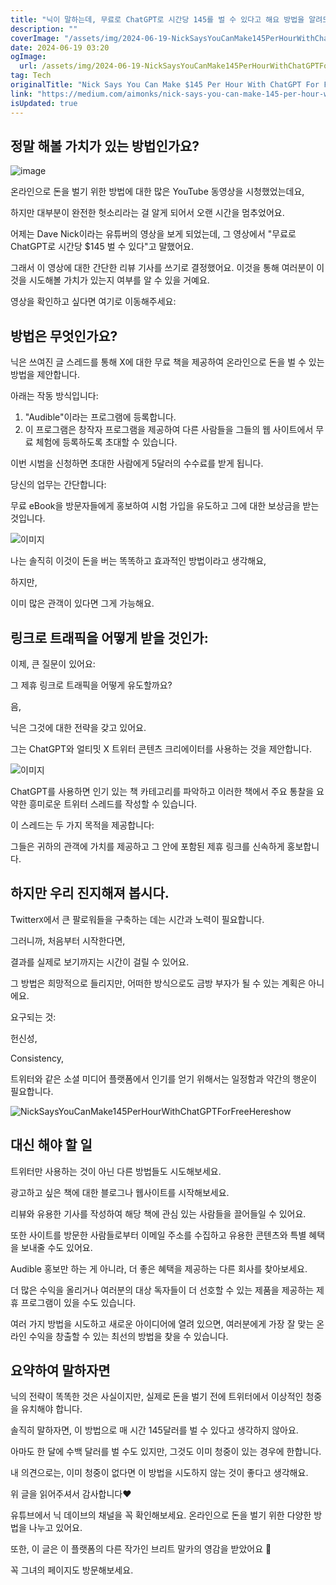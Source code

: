 ```yaml
---
title: "닉이 말하는데, 무료로 ChatGPT로 시간당 145를 벌 수 있다고 해요 방법을 알려드리겠습니다"
description: ""
coverImage: "/assets/img/2024-06-19-NickSaysYouCanMake145PerHourWithChatGPTForFreeHereshow_0.png"
date: 2024-06-19 03:20
ogImage: 
  url: /assets/img/2024-06-19-NickSaysYouCanMake145PerHourWithChatGPTForFreeHereshow_0.png
tag: Tech
originalTitle: "Nick Says You Can Make $145 Per Hour With ChatGPT For Free. Here’s how."
link: "https://medium.com/aimonks/nick-says-you-can-make-145-per-hour-with-chatgpt-for-free-heres-how-cef2cb424cc0"
isUpdated: true
---
```






## 정말 해볼 가치가 있는 방법인가요?

![image](/assets/img/2024-06-19-NickSaysYouCanMake145PerHourWithChatGPTForFreeHereshow_0.png)

온라인으로 돈을 벌기 위한 방법에 대한 많은 YouTube 동영상을 시청했었는데요,

하지만 대부분이 완전한 헛소리라는 걸 알게 되어서 오랜 시간을 멈추었어요.

<div class="content-ad"></div>

어제는 Dave Nick이라는 유튜버의 영상을 보게 되었는데, 그 영상에서 "무료로 ChatGPT로 시간당 $145 벌 수 있다"고 말했어요.

그래서 이 영상에 대한 간단한 리뷰 기사를 쓰기로 결정했어요. 이것을 통해 여러분이 이것을 시도해볼 가치가 있는지 여부를 알 수 있을 거예요.

영상을 확인하고 싶다면 여기로 이동해주세요:

## 방법은 무엇인가요?

<div class="content-ad"></div>

닉은 쓰여진 글 스레드를 통해 X에 대한 무료 책을 제공하여 온라인으로 돈을 벌 수 있는 방법을 제안합니다.

아래는 작동 방식입니다:

1. "Audible"이라는 프로그램에 등록합니다.
2. 이 프로그램은 창작자 프로그램을 제공하여 다른 사람들을 그들의 웹 사이트에서 무료 체험에 등록하도록 초대할 수 있습니다.

<div class="content-ad"></div>

이번 시범을 신청하면 초대한 사람에게 5달러의 수수료를 받게 됩니다.

당신의 업무는 간단합니다:

무료 eBook을 방문자들에게 홍보하여 시험 가입을 유도하고 그에 대한 보상금을 받는 것입니다.

![이미지](/assets/img/2024-06-19-NickSaysYouCanMake145PerHourWithChatGPTForFreeHereshow_1.png)

<div class="content-ad"></div>

나는 솔직히 이것이 돈을 버는 똑똑하고 효과적인 방법이라고 생각해요,

하지만,

이미 많은 관객이 있다면 그게 가능해요.

## 링크로 트래픽을 어떻게 받을 것인가:

<div class="content-ad"></div>

이제, 큰 질문이 있어요:

그 제휴 링크로 트래픽을 어떻게 유도할까요?

음, 

닉은 그것에 대한 전략을 갖고 있어요.

<div class="content-ad"></div>

그는 ChatGPT와 얼티밋 X 트위터 콘텐츠 크리에이터를 사용하는 것을 제안합니다.

![이미지](/assets/img/2024-06-19-NickSaysYouCanMake145PerHourWithChatGPTForFreeHereshow_2.png)

ChatGPT를 사용하면 인기 있는 책 카테고리를 파악하고 이러한 책에서 주요 통찰을 요약한 흥미로운 트위터 스레드를 작성할 수 있습니다.

이 스레드는 두 가지 목적을 제공합니다:

<div class="content-ad"></div>

그들은 귀하의 관객에 가치를 제공하고 그 안에 포함된 제휴 링크를 신속하게 홍보합니다.

## 하지만 우리 진지해져 봅시다.

Twitter`X`에서 큰 팔로워들을 구축하는 데는 시간과 노력이 필요합니다.

그러니까, 처음부터 시작한다면,

<div class="content-ad"></div>

결과를 실제로 보기까지는 시간이 걸릴 수 있어요.

그 방법은 희망적으로 들리지만, 어떠한 방식으로도 금방 부자가 될 수 있는 계획은 아니에요.

요구되는 것:

헌신성,

<div class="content-ad"></div>

Consistency,

트위터와 같은 소셜 미디어 플랫폼에서 인기를 얻기 위해서는 일정함과 약간의 행운이 필요합니다.

![NickSaysYouCanMake145PerHourWithChatGPTForFreeHereshow](/assets/img/2024-06-19-NickSaysYouCanMake145PerHourWithChatGPTForFreeHereshow_3.png)

## 대신 해야 할 일

<div class="content-ad"></div>

트위터만 사용하는 것이 아닌 다른 방법들도 시도해보세요.

광고하고 싶은 책에 대한 블로그나 웹사이트를 시작해보세요.

리뷰와 유용한 기사를 작성하여 해당 책에 관심 있는 사람들을 끌어들일 수 있어요.

또한 사이트를 방문한 사람들로부터 이메일 주소를 수집하고 유용한 콘텐츠와 특별 혜택을 보내줄 수도 있어요.

<div class="content-ad"></div>

Audible 홍보만 하는 게 아니라, 더 좋은 혜택을 제공하는 다른 회사를 찾아보세요.

더 많은 수익을 올리거나 여러분의 대상 독자들이 더 선호할 수 있는 제품을 제공하는 제휴 프로그램이 있을 수도 있습니다.

여러 가지 방법을 시도하고 새로운 아이디어에 열려 있으면, 여러분에게 가장 잘 맞는 온라인 수익을 창출할 수 있는 최선의 방법을 찾을 수 있습니다.

## 요약하여 말하자면

<div class="content-ad"></div>

닉의 전략이 똑똑한 것은 사실이지만, 실제로 돈을 벌기 전에 트위터에서 이상적인 청중을 유치해야 합니다.

솔직히 말하자면, 이 방법으로 매 시간 145달러를 벌 수 있다고 생각하지 않아요.

아마도 한 달에 수백 달러를 벌 수도 있지만, 그것도 이미 청중이 있는 경우에 한합니다.

내 의견으로는, 이미 청중이 없다면 이 방법을 시도하지 않는 것이 좋다고 생각해요.

<div class="content-ad"></div>

위 글을 읽어주셔서 감사합니다❤

유튜브에서 닉 데이브의 채널을 꼭 확인해보세요. 온라인으로 돈을 벌기 위한 다양한 방법을 나누고 있어요.

또한, 이 글은 이 플랫폼의 다른 작가인 브리트 말카의 영감을 받았어요 🦊

꼭 그녀의 페이지도 방문해보세요.